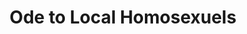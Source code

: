 ---
pid: rs99
title: Ode to Local Homosexuels
location_transcription: Clark Park
coordinates: "[-75.209977637266, 39.947746529266]"
zipcode: '19143'
gen_neighborhood: West Philadelphia
neighborhood: University City
outside_phl: 
age: '20'
age_range: 20-29
instagram: 
image_file_name: rs_99.jpg
proposal_transcription: 
topic: LGBTQ+
topic_summary: 0, 0
type: Other No Form
keywords_other: 
credit: Dylan
image_labels: "#NAME?"
twitter: 
facebook: 
permalink: "/monuments/rs99/"
layout: item-page
---